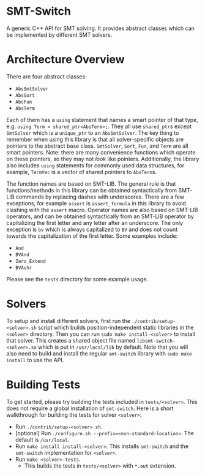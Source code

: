 # SMT-Switch
A generic C++ API for SMT solving. It provides abstract classes which can be implemented by different SMT solvers.

# Architecture Overview

There are four abstract classes:
* `AbsSmtSolver`
* `AbsSort`
* `AbsFun`
* `AbsTerm`

Each of them has a `using` statement that names a smart pointer of that type, e.g. `using Term = shared_ptr<AbsTerm>;`. They all use `shared_ptr`s except `SmtSolver` which is a `unique_ptr` to an `AbsSmtSolver`. The key thing to remember when using this library is that all solver-specific objects are pointers to the abstract base class. `SmtSolver`, `Sort`, `Fun`, and `Term` are all smart pointers. Note: there are many convenience functions which operate on these pointers, so they may not *look* like pointers. Additionally, the library also includes `using` statements for commonly used data structures, for example, `TermVec` is a vector of shared pointers to `AbsTerm`s.

The function names are based on SMT-LIB. The general rule is that functions/methods in this library can be obtained syntactically from SMT-LIB commands by replacing dashes with underscores. There are a few exceptions, for example `assert` is `assert_formula` in this library to avoid clashing with the `assert` macro. Operator names are also based on SMT-LIB operators, and can be obtained syntactically from an SMT-LIB operator by capitalizing the first letter and any letter after an underscore. The only exception is `bv` which is always capitalized to `BV` and does not count towards the capitalization of the first letter. Some examples include:

* `And`
* `BVAnd`
* `Zero_Extend`
* `BVAshr`

Please see the `tests` directory for some example usage.

# Solvers
To setup and install different solvers, first run the `./contrib/setup-<solver>.sh` script which builds position-independent static libraries in the `<solver>` directory. Then you can run `sudo make install-<solver>` to install that solver. This creates a shared object file named `libsmt-switch-<solver>.so` which is put in `/usr/local/lib` by default. Note that you will also need to build and install the regular `smt-switch` library with `sudo make install` to use the API.

# Building Tests
To get started, please try building the tests included in `tests/<solver>`. This does not require a global installation of `smt-switch`. Here is a short walkthrough for building the tests for solver `<solver>`:
* Run `./contrib/setup-<solver>.sh`.
* [optional] Run `./configure.sh --prefix=<non-standard-location>`. The default is `/usr/local`.
* Run `make install install-<solver>`. This installs `smt-switch` and the `smt-switch` implementation for `<solver>`.
* Run `make <solver>-tests`.
  * This builds the tests in `tests/<solver>` with `*.out` extension.
